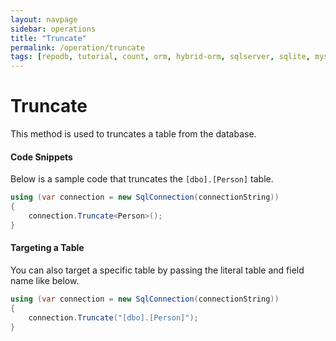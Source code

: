 ```yaml
---
layout: navpage
sidebar: operations
title: "Truncate"
permalink: /operation/truncate
tags: [repodb, tutorial, count, orm, hybrid-orm, sqlserver, sqlite, mysql, postgresql]
---
```


# Truncate

This method is used to truncates a table from the database.

#### Code Snippets

Below is a sample code that truncates the `[dbo].[Person]` table.

```csharp
using (var connection = new SqlConnection(connectionString))
{
	connection.Truncate<Person>();
}
```

#### Targeting a Table

You can also target a specific table by passing the literal table and field name like below.

```csharp
using (var connection = new SqlConnection(connectionString))
{
	connection.Truncate("[dbo].[Person]");
}
```
